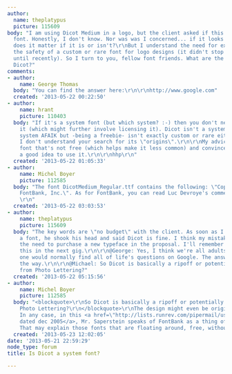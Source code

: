```yaml
---
author:
  name: theplatypus
  picture: 115609
body: "I am using Dicot Medium in a logo, but the client asked if this is a system
  font. Honestly, I don't know. Nor was was I concerned... if it looks right, what
  does it matter if it is or isn't?\r\nBut I understand the need for exclusivity and
  the safety of a custom or rare font for logo designs (it didn't stop Instagram...
  until recently). So I turn to you, fellow font friends. What are the origins of
  Dicot?"
comments:
- author:
    name: George Thomas
  body: "You can find the answer here:\r\n\r\nhttp://www.google.com"
  created: '2013-05-22 00:22:50'
- author:
    name: hrant
    picture: 110403
  body: "If it's a system font (but which system? :-) then you don't need to install
    it (which might further involve licensing it). Dicot isn't a system font on any
    system AFAIK but -being a freebie- isn't exactly custom or rare either... And
    I don't understand your search for its \"origins\".\r\n\r\nMy advice: Find a good
    font that's not free (which helps make it less common) and convince people it's
    a good idea to use it.\r\n\r\nhhp\r\n"
  created: '2013-05-22 01:05:33'
- author:
    name: Michel Boyer
    picture: 112585
  body: "The font DicotMedium_Regular.ttf contains the following: \"Copyright 1990-1993
    FontBank, Inc.\". As for FontBank, you can read Luc Devroye's comments: http://luc.devroye.org/fonts-34430.html.
    \r\n"
  created: '2013-05-22 03:03:53'
- author:
    name: theplatypus
    picture: 115609
  body: "The key words are \"no budget\" with the client. As soon as I mentioned purchasing
    a font, he shook his head and said Dicot is fine. I think my mistake was not anticipating
    the need to purchase a new typeface in the proposal. I'll remember to include
    this in the next gig.\r\n\r\n@George: Yes, I think we're all adults here and realize
    one would normally find all of life's questions on Google. The answer is 42, by
    the way.\r\n\r\n@Michael: So Dicot is basically a ripoff or potentially a font
    from Photo Lettering?"
  created: '2013-05-22 05:15:56'
- author:
    name: Michel Boyer
    picture: 112585
  body: "<blockquote>\r\nSo Dicot is basically a ripoff or potentially a font from
    Photo Lettering?\r\n</blockquote>\r\nThe design might even be original, who knows.
    In any case, in this <a href=\"http://lists.runrev.com/pipermail/use-livecode/2005-December/071848.html\">message
    dated dec 2005</a>, Mr. Saperstein speaks of FontBank as a thing of the past.
    That may explain those fonts that are floating around, free, without a EULA.\r\n"
  created: '2013-05-23 12:02:05'
date: '2013-05-21 22:59:29'
node_type: forum
title: Is Dicot a system font?

---
```

